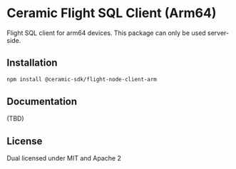 # Ceramic Flight SQL Client (Arm64)

Flight SQL client for arm64 devices. This package can only be used server-side.

## Installation

```sh
npm install @ceramic-sdk/flight-node-client-arm
```

## Documentation

(TBD)

## License

Dual licensed under MIT and Apache 2
